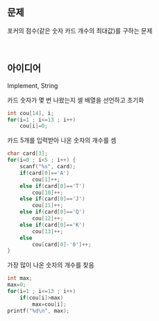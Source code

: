 ## 문제
포커의 점수(같은 숫자 카드 개수의 최대값)를 구하는 문제

<br/>

## 아이디어
Implement, String

카드 숫자가 몇 번 나왔는지 셀 배열을 선언하고 초기화
```c
int cou[14], i;
for(i=1 ; i<=13 ; i++)
	cou[i]=0;
```
카드 5개를 입력받아 나온 숫자의 개수를 셈
```c
char card[3];
for(i=0 ; i<5 ; i++) {
	scanf("%s", card);
	if(card[0]=='A')
		cou[1]++;
	else if(card[0]=='T')
		cou[10]++;
	else if(card[0]=='J')
		cou[11]++;
	else if(card[0]=='Q')
		cou[12]++;
	else if(card[0]=='K')
		cou[13]++;
	else
		cou[card[0]-'0']++;
}
```
가장 많이 나온 숫자의 개수를 찾음
```c
int max;
max=0;
for(i=1 ; i<=13 ; i++)
	if(cou[i]>max)
		max=cou[i];
printf("%d\n", max);
```